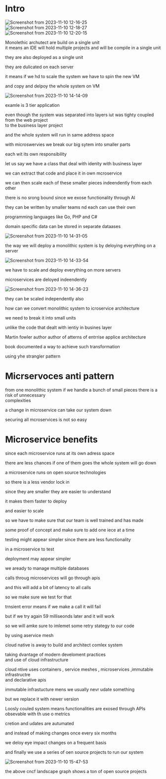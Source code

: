 # Intro

![Screenshot from 2023-11-10 12-16-25](https://github.com/C191068/Ali_Docker/assets/89090776/5fcc976d-a142-4444-9891-f56ff08ac010)
![Screenshot from 2023-11-10 12-18-27](https://github.com/C191068/Ali_Docker/assets/89090776/343140cd-7cc0-4bbb-a354-37c143af547d)
![Screenshot from 2023-11-10 12-20-15](https://github.com/C191068/Ali_Docker/assets/89090776/6faa03fa-2395-46e0-af2f-17fd21bd41f4)

Monolethic archutect are build on a single unit <br>
it means an IDE will hold multiple projects and will be compile in a single unit <br>

they are also deployed as a single unit <br>

they are dulicated on each server <br>

it means if we hd to scale the system we have to spin the new VM <br>

and copy and delpoy the whole system on VM <br>

![Screenshot from 2023-11-10 14-14-09](https://github.com/C191068/Ali_Docker/assets/89090776/9f853290-49a3-4cad-9538-007ec1d7fdb1)

examle is 3 tier application <br>

even though the system was separated into layers iut was tighty coupled from the web project <br>
 to the business layer project <br>

 and the whole system will run in same address space <br>

 with microswervies we break our big sytem into smaller parts <br>

 each wit its own responsibility <br>

 
let us say we have a class that deal with idenity with business layer <br>

we can extract that code and place it in own mcroservice <br>

we can then scale each of these smaller pieces indeendently from each other <br>

there is no srong bound since we exose functionality through AI <br>

they can be written by smaller teams nd each can use their own <br>

programming languages like Go, PHP and C# <br>

domain specific data can be stored in separate dataases <br>

![Screenshot from 2023-11-10 14-31-05](https://github.com/C191068/Ali_Docker/assets/89090776/131d9333-24e9-4f3d-b1aa-826f77c8694d)


the way we will deploy a monolithic system  is by deloying everything on a server <br>

![Screenshot from 2023-11-10 14-33-54](https://github.com/C191068/Ali_Docker/assets/89090776/7326ac1c-0baf-41c6-b905-cd388c4565f3)

we have to scale and deploy everything on more servers <br>


microservices are deloyed indeendently <br>

![Screenshot from 2023-11-10 14-36-23](https://github.com/C191068/Ali_Docker/assets/89090776/f0205911-399f-4367-8df7-0d6fb9904778)

they can be scaled independently also <br>


how can we convert monolithic system to icroservice architecture <br>

we need to break it into small units <br>

unlike the code that dealt with ientiy in busines layer <br>


Martin fowler author author of atterns of entrrise applice architecture <br>

book documented a way to achieve such transformation <br>

using yhe strangler pattern <br>


# Micrservoces anti pattern <br>



from one monolithic system if we handle a bunch of small pieces there is a risk of unnecessary <br>
complexities <br>

a change in microservice can take our system down <br>

securing all mcroservices is not so easy <br>

# Microservice benefits <br>

since each microservice runs at its own adress space <br>

there are less chances if one of them goes the whole system will go down <br>


a microservice runs on open source technologies <br>

so there is a less vendor lock in <br>

since they are smaller they are easier to understand <br>


it makes them faster to deploy <br>

and easier to scale <br>

so we have to make sure that our team is well trained and has made <br>

some proof of concept and make sure to add one iece at a time  <br>

testing might appear simpler since there are less functionality <br>

in a microservice to test <br>


deployment may appear simpler <br>

we aready to manage multiple databases <br>

calls throug microservices will go through apis <br>

and this will add a bit of latency to all calls <br>

so we make sure we test for that <br>

trnsient error means if we make a call it will fail <br>

but if we try again 59 milliseonds later and it will work <br>

so we will amke sure to imlemet some retry stategy to our code <br>

by using aservice mesh <br>

cloud native is away to build and architect comlex system <br>

taking dvantage of modern develoment practices <br>
and use of cloud infrastructure <br>

cloud ntive uses containers , service meshes , microservices ,immutable <br>
infrastructre <br>
and declarative apis <br>

immutable infrastucture mens we usually nevr udate something <br>

but we replace it with newer version <br>

Loosly couled system means functionalities are exosed through APIs <br>
obsevable with th use o metrics <br>

cretion and udates are autumated <br>

and instead of making changes once every six months <br>

we deloy eye impact changes on a frequent basis <br>


and finally we use a series of oen source projects to run our system <br>


![Screenshot from 2023-11-10 15-47-53](https://github.com/C191068/Ali_Docker/assets/89090776/27eb0f2c-7780-47b3-85eb-23dd0ee124a7)

the above cncf landscape graph shows a ton of open source projects <br>























 
